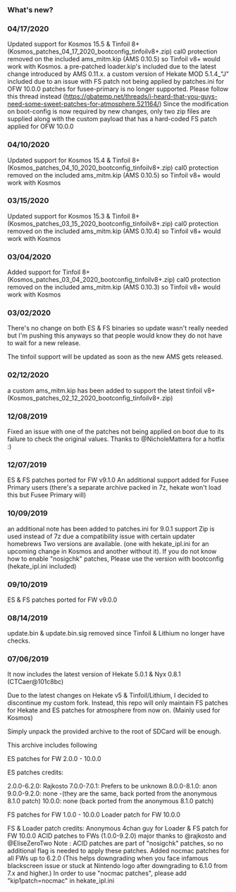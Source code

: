 ### What's new?

### 04/17/2020
Updated support for Kosmos 15.5 & Tinfoil 8+ (Kosmos_patches_04_17_2020_bootconfig_tinfoilv8+.zip)
cal0 protection removed on the included ams_mitm.kip (AMS 0.10.5) so Tinfoil v8+ would work with Kosmos.
a pre-patched loader.kip's included due to the latest change introduced by AMS 0.11.x.
a custom version of Hekate MOD 5.1.4_"J" included due to an issue with FS patch not being applied by patches.ini for OFW 10.0.0
patches for fusee-primary is no longer supported. Please follow this thread instead (https://gbatemp.net/threads/i-heard-that-you-guys-need-some-sweet-patches-for-atmosphere.521164/)
Since the modification on boot-config is now required by new changes, only two zip files are supplied along with the custom payload that has a hard-coded FS patch applied for OFW 10.0.0

### 04/10/2020
Updated support for Kosmos 15.4 & Tinfoil 8+ (Kosmos_patches_04_10_2020_bootconfig_tinfoilv8+.zip)
cal0 protection removed on the included ams_mitm.kip (AMS 0.10.5) so Tinfoil v8+ would work with Kosmos

### 03/15/2020
Updated support for Kosmos 15.3 & Tinfoil 8+ (Kosmos_patches_03_15_2020_bootconfig_tinfoilv8+.zip)
cal0 protection removed on the included ams_mitm.kip (AMS 0.10.4) so Tinfoil v8+ would work with Kosmos

### 03/04/2020
Added support for Tinfoil 8+ (Kosmos_patches_03_04_2020_bootconfig_tinfoilv8+.zip)
cal0 protection removed on the included ams_mitm.kip (AMS 0.10.3) so Tinfoil v8+ would work with Kosmos

### 03/02/2020
There's no change on both ES & FS binaries so update wasn't really needed but I'm pushing this anyways so that people would know they do not have to wait for a new release.

The tinfoil support will be updated as soon as the new AMS gets released.

### 02/12/2020
a custom ams_mitm.kip has been added to support the latest tinfoil v8+
(Kosmos_patches_02_12_2020_bootconfig_tinfoilv8+.zip)

### 12/08/2019
Fixed an issue with one of the patches not being applied on boot due to its failure to check the original values.
Thanks to @NicholeMattera for a hotfix :)

### 12/07/2019
ES & FS patches ported for FW v9.1.0
An additional support added for Fusee Primary users (there's a separate archive packed in 7z, hekate won't load this but Fusee Primary will)

### 10/09/2019
an additional note has been added to patches.ini for 9.0.1 support
Zip is used instead of 7z due a compatibility issue with certain updater homebrews
Two versions are available. (one with hekate_ipl.ini for an upcoming change in Kosmos and another without it).
If you do not know how to enable "nosigchk" patches, Please use the version with bootconfig (hekate_ipl.ini included)

### 09/10/2019
ES & FS patches ported for FW v9.0.0

### 08/14/2019
update.bin & update.bin.sig removed since Tinfoil & Lithium no longer have checks.

### 07/06/2019
It now includes the latest version of Hekate 5.0.1 & Nyx 0.8.1 (CTCaer@101c8bc)

Due to the latest changes on Hekate v5 & Tinfoil/Lithium, I decided to discontinue my custom fork.
Instead, this repo will only maintain FS patches for Hekate and ES patches for atmosphere from now on. (Mainly used for Kosmos)

Simply unpack the provided archive to the root of SDCard will be enough.

This archive includes following

ES patches for FW 2.0.0 - 10.0.0

ES patches credits:

2.0.0-6.2.0: Rajkosto
7.0.0-7.0.1: Prefers to be unknown
8.0.0-8.1.0: anon
9.0.0-9.2.0: none -(they are the same, back ported from the anonymous 8.1.0 patch)
10.0.0: none (back ported from the anonymous 8.1.0 patch)

FS patches for FW 1.0.0 - 10.0.0
Loader patch for FW 10.0.0

FS & Loader patch credits:
Anonymous 4chan guy for Loader & FS patch for FW 10.0.0
ACID patches to FWs (1.0.0-9.2.0) major thanks to @rajkosto and @EliseZeroTwo
Note : ACID patches are part of "nosigchk" patches, so no additional flag is needed to apply these patches.
Added nocmac patches for all FWs up to 6.2.0 (This helps downgrading when you face infamous blackscreen
issue or stuck at Nintendo logo after downgrading to 6.1.0 from 7.x and higher.)
In order to use "nocmac patches", please add "kip1patch=nocmac" in hekate_ipl.ini
